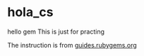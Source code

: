 hola_cs
=======

hello gem
This is just for practing

The instruction is from [guides.rubygems.org](http://guides.rubygems.org/make-your-own-gem/)

